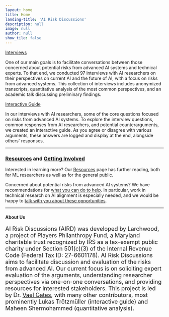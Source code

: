 ```yaml
---
layout: home
title: Home
landing-title: 'AI Risk Discussions'
description: null
image: null
author: null
show_tile: false
---
```


<div class="row">
	<div class="6u 12u$(small)">
		<a href="interviews.html" class="button fit">Interviews</a>
		<p>One of our main goals is to facilitate conversations between those concerned about potential risks from advanced AI systems and technical experts. To that end, we conducted 97 interviews with AI researchers on their perspectives on current AI and the future of AI, with a focus on risks from advanced systems. This collection of interviews includes anonymized transcripts, quantitative analysis of the most common perspectives, and an academic talk discussing preliminary findings.</p>
	</div>
	<div class="6u$ 12u$(small)">
		<a href="{{site.baseurl}}{% link arguments/introduction.html %}" class="button fit">Interactive Guide</a>
		<p>In our interviews with AI researchers, some of the core questions focused on risks from advanced AI systems. To explore the interview questions, common responses from AI researchers, and potential counterarguments, we created an interactive guide. As you agree or disagree with various arguments, these answers are logged and display at the end, alongside others' responses.</p> 
	</div>
</div>

<hr>
<h3><a href="resources.html">Resources</a> and <a href="what_can_i_do.html">Getting Involved</a></h3> 

<!-- <span class="image right"><img src="{% link assets/images/hans-peter-gauster-3y1zF4hIPCg-unsplash.jpg %}" alt="" /></span> -->

<p>Interested in learning more? Our <a href="resources.html">Resources</a> page has further reading, both for ML researchers as well as for the general public.</p>

<p>Concerned about potential risks from advanced AI systems? We have recommendations for <a href="what_can_i_do.html">what you can do to help</a>. In particular, work in technical research on AI alignment is especially needed, and we would be happy to <a href="mailto:vaelgates@gmail.com">talk with you about these opportunities</a>.</p>

<hr> 

<h4>About Us</h4>
<div id="about_us" style='font-size: 18px'>
<p>AI Risk Discussions (AIRD) was developed by Larchwood, a project of Players Philanthropy Fund, a Maryland
charitable trust recognized by IRS as a tax-exempt public charity under Section 501(c)(3)
of the Internal Revenue Code (Federal Tax ID: 27-6601178). AI Risk Discussions aims to facilitate discussion and evaluation of the risks from advanced AI. Our current focus is on soliciting expert evaluation of the arguments, understanding researcher perspectives via one-on-one conversations, and providing resources for interested stakeholders. This project is led by Dr. <a href="http://vaelgates.com">Vael Gates</a>, with many other contributors, most prominently Lukas Trötzmüller (interactive guide) and Maheen Shermohammed (quantitative analysis).</p>
</div>
